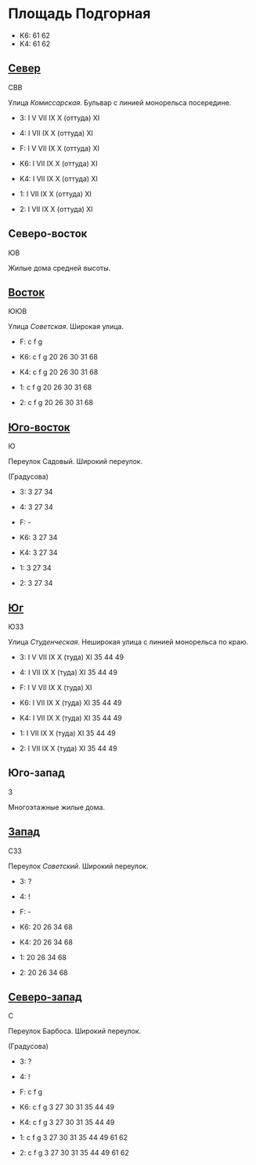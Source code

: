 # Площадь Подгорная

* K6:   61  62
* K4:   61  62

## [Север](./10570070.md)

СВВ

Улица *Комиссарская*.
Бульвар с линией монорельса посередине.

* 3:    I   V   VII IX  X (оттуда)  XI
* 4:    I   VII IX  X (оттуда)  XI
* F:    I   V   VII IX  X (оттуда)  XI

* K6:   I   VII IX  X (оттуда)  XI
* K4:   I   VII IX  X (оттуда)  XI
* 1:    I   VII IX  X (оттуда)  XI
* 2:    I   VII IX  X (оттуда)  XI

## Северо-восток

ЮВ

Жилые дома средней высоты.

## [Восток](./10580090.md)

ЮЮВ

Улица *Советская*.
Широкая улица.

* F:    c   f   g

* K6:   c   f   g
        20  26  30  31  68
* K4:   c   f   g
        20  26  30  31  68
* 1:    c   f   g
        20  26  30  31  68
* 2:    c   f   g
        20  26  30  31  68

## [Юго-восток](./565085.md)

Ю

Переулок Садовый.
Широкий переулок.

(Градусова)

* 3:    3   27  34
* 4:    3   27  34
* F:    -

* K6:   3   27  34
* K4:   3   27  34
* 1:    3   27  34
* 2:    3   27  34

## [Юг](./560085.md)

ЮЗЗ

Улица *Студенческая*.
Неширокая улица с линией монорельса по краю.

* 3:    I   V   VII IX  X (туда)    XI
        35  44  49
* 4:    I   VII IX  X (туда)    XI
        35  44  49
* F:    I   V   VII IX  X (туда)    XI

* K6:   I   VII IX  X (туда)    XI
        35  44  49
* K4:   I   VII IX  X (туда)    XI
        35  44  49
* 1:    I   VII IX  X (туда)    XI
        35  44  49
* 2:    I   VII IX  X (туда)    XI
        35  44  49

## Юго-запад

З

Многоэтажные жилые дома.

## [Запад](./10565090.md)

СЗЗ

Переулок *Советский*.
Широкий переулок.

* 3:    ?
* 4:    !
* F:    -

* K6:   20  26  34  68
* K4:   20  26  34  68
* 1:    20  26  34  68
* 2:    20  26  34  68

## [Северо-запад](./10565080.md)

С

Переулок Барбоса.
Широкий переулок.

(Градусова)

* 3:    ?
* 4:    !
* F:    c   f   g

* K6:   c   f   g
        3   27  30  31  35  44  49
* K4:   c   f   g
        3   27  30  31  35  44  49
* 1:    c   f   g
        3   27  30  31  35  44  49  61  62
* 2:    c   f   g
        3   27  30  31  35  44  49  61  62
